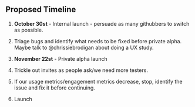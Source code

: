 ## Proposed Timeline

1. **October 30st** - Internal launch - persuade as many githubbers to switch as
possible.

1. Triage bugs and identify what needs to be fixed before private alpha. Maybe
talk to @chrissiebrodigan about doing a UX study.

1. **November 22st** - Private alpha launch

1. Trickle out invites as people ask/we need more testers.

1. If our usage metrics/engagement metrics decrease, stop, identify the issue
and fix it before continuing.

1. Launch
